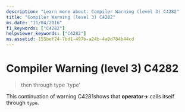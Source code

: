 ```yaml
---
description: "Learn more about: Compiler Warning (level 3) C4282"
title: "Compiler Warning (level 3) C4282"
ms.date: "11/04/2016"
f1_keywords: ["C4282"]
helpviewer_keywords: ["C4282"]
ms.assetid: 155bef24-7bd1-497b-a24b-4a0d784b44cd
---
```

# Compiler Warning (level 3) C4282

> then through type 'type'

This continuation of warning C4281shows that **operator->** calls itself through `type`.
